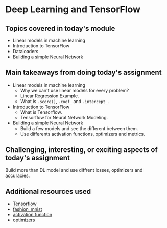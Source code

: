 # Deep Learning and TensorFlow

## Topics covered in today's module
* Linear models in machine learning
* Introduction to TensorFlow
* Dataloaders
* Building a simple Neural Network

## Main takeaways from doing today's assignment
* Linear models in machine learning
  - Why we can't use linear models for every problem?
  - Linear Regression Example.
  - What is `.score()`, `.coef_` and `.intercept_`.
* Introduction to TensorFlow
  - What is Tensorflow.
  - Tensorflow for Neural Network Modeling.
* Building a simple Neural Network
  - Build a few models and see the different between them.
  - Use differents activation functions, optimizers and metrics.

## Challenging, interesting, or exciting aspects of today's assignment
  Build more than DL model and use diffrent losses, optimizers and accuracies.

## Additional resources used 
- [Tensorflow](https://www.tensorflow.org/)
- [fashion_mnist](https://www.tensorflow.org/datasets/catalog/fashion_mnist)
- [activation function](https://towardsdatascience.com/activation-functions-neural-networks-1cbd9f8d91d6)
- [optimizers](https://medium.com/mlearning-ai/optimizers-in-deep-learning-7bf81fed78a0)
